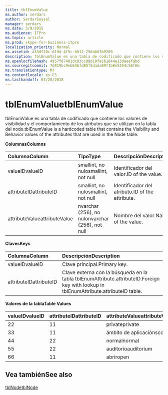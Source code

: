 ```yaml
---
title: tblEnumValue
ms.author: serdars
author: SerdarSoysal
manager: serdars
ms.date: 3/9/2015
ms.audience: ITPro
ms.topic: article
ms.prod: skype-for-business-itpro
localization_priority: Normal
ms.assetid: a33df20c-d19d-4f5c-b012-29dab8fb9200
description: tblEnumValue es una tabla de codificado que contiene los valores de visibilidad y el comportamiento de los atributos que se utilizan en la tabla del nodo.
ms.openlocfilehash: 4957f87401dc93cc98d18fa5b1844e13daaefabd
ms.sourcegitcommit: 7d819bc9eb63bfd85f5dada09f1b8e5354c56f6b
ms.translationtype: MT
ms.contentlocale: es-ES
ms.lasthandoff: 03/28/2018
---
```

# <a name="tblenumvalue"></a><span data-ttu-id="fd01c-103">tblEnumValue</span><span class="sxs-lookup"><span data-stu-id="fd01c-103">tblEnumValue</span></span>
 
<span data-ttu-id="fd01c-104">tblEnumValue es una tabla de codificado que contiene los valores de visibilidad y el comportamiento de los atributos que se utilizan en la tabla del nodo.</span><span class="sxs-lookup"><span data-stu-id="fd01c-104">tblEnumValue is a hardcoded table that contains the Visibility and Behavior values of the attributes that are used in the Node table.</span></span>
  
<span data-ttu-id="fd01c-105">**Columnas**</span><span class="sxs-lookup"><span data-stu-id="fd01c-105">**Columns**</span></span>

|<span data-ttu-id="fd01c-106">**Columna**</span><span class="sxs-lookup"><span data-stu-id="fd01c-106">**Column**</span></span>|<span data-ttu-id="fd01c-107">**Tipo**</span><span class="sxs-lookup"><span data-stu-id="fd01c-107">**Type**</span></span>|<span data-ttu-id="fd01c-108">**Descripción**</span><span class="sxs-lookup"><span data-stu-id="fd01c-108">**Description**</span></span>|
|:-----|:-----|:-----|
|<span data-ttu-id="fd01c-109">valueID</span><span class="sxs-lookup"><span data-stu-id="fd01c-109">valueID</span></span>  <br/> |<span data-ttu-id="fd01c-110">smallint, no nulo</span><span class="sxs-lookup"><span data-stu-id="fd01c-110">smallint, not null</span></span>  <br/> |<span data-ttu-id="fd01c-111">Identificador del valor.</span><span class="sxs-lookup"><span data-stu-id="fd01c-111">ID of the value.</span></span>  <br/> |
|<span data-ttu-id="fd01c-112">attributeID</span><span class="sxs-lookup"><span data-stu-id="fd01c-112">attributeID</span></span>  <br/> |<span data-ttu-id="fd01c-113">smallint, no nulo</span><span class="sxs-lookup"><span data-stu-id="fd01c-113">smallint, not null</span></span>  <br/> |<span data-ttu-id="fd01c-114">Identificador del atributo.</span><span class="sxs-lookup"><span data-stu-id="fd01c-114">ID of the attribute.</span></span>  <br/> |
|<span data-ttu-id="fd01c-115">attributeValue</span><span class="sxs-lookup"><span data-stu-id="fd01c-115">attributeValue</span></span>  <br/> |<span data-ttu-id="fd01c-116">nvarchar (256), no nulo</span><span class="sxs-lookup"><span data-stu-id="fd01c-116">nvarchar (256), not null</span></span>  <br/> |<span data-ttu-id="fd01c-117">Nombre del valor.</span><span class="sxs-lookup"><span data-stu-id="fd01c-117">Name of the value.</span></span>  <br/> |
   
<span data-ttu-id="fd01c-118">**Claves**</span><span class="sxs-lookup"><span data-stu-id="fd01c-118">**Keys**</span></span>

|<span data-ttu-id="fd01c-119">**Columna**</span><span class="sxs-lookup"><span data-stu-id="fd01c-119">**Column**</span></span>|<span data-ttu-id="fd01c-120">**Descripción**</span><span class="sxs-lookup"><span data-stu-id="fd01c-120">**Description**</span></span>|
|:-----|:-----|
|<span data-ttu-id="fd01c-121">valueID</span><span class="sxs-lookup"><span data-stu-id="fd01c-121">valueID</span></span>  <br/> |<span data-ttu-id="fd01c-122">Clave principal.</span><span class="sxs-lookup"><span data-stu-id="fd01c-122">Primary key.</span></span>  <br/> |
|<span data-ttu-id="fd01c-123">attributeID</span><span class="sxs-lookup"><span data-stu-id="fd01c-123">attributeID</span></span>  <br/> |<span data-ttu-id="fd01c-124">Clave externa con la búsqueda en la tabla tblEnumAttribute.attributeID.</span><span class="sxs-lookup"><span data-stu-id="fd01c-124">Foreign key with lookup in tblEnumAttribute.attributeID table.</span></span>  <br/> |
   
<span data-ttu-id="fd01c-125">**Valores de la tabla**</span><span class="sxs-lookup"><span data-stu-id="fd01c-125">**Table Values**</span></span>

|<span data-ttu-id="fd01c-126">**valueID**</span><span class="sxs-lookup"><span data-stu-id="fd01c-126">**valueID**</span></span>|<span data-ttu-id="fd01c-127">**attributeID**</span><span class="sxs-lookup"><span data-stu-id="fd01c-127">**attributeID**</span></span>|<span data-ttu-id="fd01c-128">**attributeValue**</span><span class="sxs-lookup"><span data-stu-id="fd01c-128">**attributeValue**</span></span>|
|:-----|:-----|:-----|
|<span data-ttu-id="fd01c-129">2</span><span class="sxs-lookup"><span data-stu-id="fd01c-129">2</span></span>  <br/> |<span data-ttu-id="fd01c-130">1</span><span class="sxs-lookup"><span data-stu-id="fd01c-130">1</span></span>  <br/> |<span data-ttu-id="fd01c-131">private</span><span class="sxs-lookup"><span data-stu-id="fd01c-131">private</span></span>  <br/> |
|<span data-ttu-id="fd01c-132">3</span><span class="sxs-lookup"><span data-stu-id="fd01c-132">3</span></span>  <br/> |<span data-ttu-id="fd01c-133">1</span><span class="sxs-lookup"><span data-stu-id="fd01c-133">1</span></span>  <br/> |<span data-ttu-id="fd01c-134">ámbito de aplicación</span><span class="sxs-lookup"><span data-stu-id="fd01c-134">scope</span></span>  <br/> |
|<span data-ttu-id="fd01c-135">4</span><span class="sxs-lookup"><span data-stu-id="fd01c-135">4</span></span>  <br/> |<span data-ttu-id="fd01c-136">2</span><span class="sxs-lookup"><span data-stu-id="fd01c-136">2</span></span>  <br/> |<span data-ttu-id="fd01c-137">normal</span><span class="sxs-lookup"><span data-stu-id="fd01c-137">normal</span></span>  <br/> |
|<span data-ttu-id="fd01c-138">5</span><span class="sxs-lookup"><span data-stu-id="fd01c-138">5</span></span>  <br/> |<span data-ttu-id="fd01c-139">2</span><span class="sxs-lookup"><span data-stu-id="fd01c-139">2</span></span>  <br/> |<span data-ttu-id="fd01c-140">auditorio</span><span class="sxs-lookup"><span data-stu-id="fd01c-140">auditorium</span></span>  <br/> |
|<span data-ttu-id="fd01c-141">6</span><span class="sxs-lookup"><span data-stu-id="fd01c-141">6</span></span>  <br/> |<span data-ttu-id="fd01c-142">1</span><span class="sxs-lookup"><span data-stu-id="fd01c-142">1</span></span>  <br/> |<span data-ttu-id="fd01c-143">abrir</span><span class="sxs-lookup"><span data-stu-id="fd01c-143">open</span></span>  <br/> |
   
## <a name="see-also"></a><span data-ttu-id="fd01c-144">Vea también</span><span class="sxs-lookup"><span data-stu-id="fd01c-144">See also</span></span>

#### 

[<span data-ttu-id="fd01c-145">tblNode</span><span class="sxs-lookup"><span data-stu-id="fd01c-145">tblNode</span></span>](tblnode.md)

